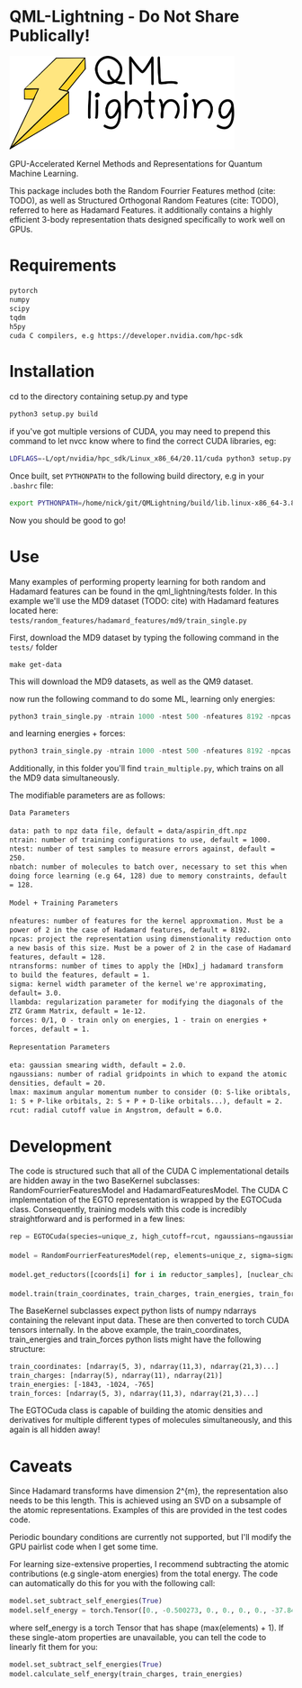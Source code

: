 # QML-Lightning - Do Not Share Publically!

<img src="./images/qml_lightning.png" alt="drawing" width="400"/>

GPU-Accelerated Kernel Methods and Representations for Quantum Machine Learning. 

This package includes both the Random Fourrier Features method (cite: TODO), as well as Structured Orthogonal Random Features (cite: TODO), referred to here as Hadamard Features. it additionally contains a highly efficient 3-body representation thats designed specifically to work well on GPUs.

# Requirements

```
pytorch
numpy
scipy
tqdm
h5py
cuda C compilers, e.g https://developer.nvidia.com/hpc-sdk
```

# Installation

cd to the directory containing setup.py and type

```bash
python3 setup.py build
```

if you've got multiple versions of CUDA, you may need to prepend this command to let nvcc know where to find the correct CUDA libraries, eg:

```bash
LDFLAGS=-L/opt/nvidia/hpc_sdk/Linux_x86_64/20.11/cuda python3 setup.py build

```

Once built, set `PYTHONPATH` to the following build directory, e.g in your `.bashrc` file:

```bash
export PYTHONPATH=/home/nick/git/QMLightning/build/lib.linux-x86_64-3.8:$PYTHONPATH

```

Now you should be good to go!

# Use

Many examples of performing property learning for both random and Hadamard features can be found in the qml_lightning/tests folder. In this example we'll use the MD9 dataset (TODO: cite) with Hadamard features located here: `tests/random_features/hadamard_features/md9/train_single.py`

First, download the MD9 dataset by typing the following command in the `tests/` folder

```
make get-data
```

This will download the MD9 datasets, as well as the QM9 dataset.

now run the following command to do some ML, learning only energies:

```python
python3 train_single.py -ntrain 1000 -ntest 500 -nfeatures 8192 -npcas 128 -sigma 3.0 -llambda 1e-12 -forces 0
```

and learning energies + forces:

```python
python3 train_single.py -ntrain 1000 -ntest 500 -nfeatures 8192 -npcas 128 -sigma 3.0 -llambda 1e-12 -forces 1
```

Additionally, in this folder you'll find `train_multiple.py`, which trains on all the MD9 data simultaneously.

The modifiable parameters are as follows:

```
Data Parameters

data: path to npz data file, default = data/aspirin_dft.npz
ntrain: number of training configurations to use, default = 1000.
ntest: number of test samples to measure errors against, default = 250.
nbatch: number of molecules to batch over, necessary to set this when doing force learning (e.g 64, 128) due to memory constraints, default = 128.

Model + Training Parameters

nfeatures: number of features for the kernel approxmation. Must be a power of 2 in the case of Hadamard features, default = 8192.
npcas: project the representation using dimenstionality reduction onto a new basis of this size. Must be a power of 2 in the case of Hadamard features, default = 128.
ntransforms: number of times to apply the [HDx]_j hadamard transform to build the features, default = 1. 
sigma: kernel width parameter of the kernel we're approximating, default= 3.0.
llambda: regularization parameter for modifying the diagonals of the ZTZ Gramm Matrix, default = 1e-12.
forces: 0/1, 0 - train only on energies, 1 - train on energies + forces, default = 1.

Representation Parameters

eta: gaussian smearing width, default = 2.0.
ngaussians: number of radial gridpoints in which to expand the atomic densities, default = 20.
lmax: maximum angular momentum number to consider (0: S-like oribtals, 1: S + P-like orbitals, 2: S + P + D-like orbitals...), default = 2.
rcut: radial cutoff value in Angstrom, default = 6.0.
```
# Development

The code is structured such that all of the CUDA C implementational details are hidden away in the two BaseKernel subclasses: RandomFourrierFeaturesModel and HadamardFeaturesModel. The CUDA C implementation of the EGTO representation is wrapped by the EGTOCuda class. Consequently, training models with this code is incredibly straightforward and is performed in a few lines:

```python
rep = EGTOCuda(species=unique_z, high_cutoff=rcut, ngaussians=ngaussians, eta=eta, lmax=lmax)

model = RandomFourrierFeaturesModel(rep, elements=unique_z, sigma=sigma, llambda=llambda, nfeatures=nfeatures, npcas=npcas, nbatch=nbatch)
    
model.get_reductors([coords[i] for i in reductor_samples], [nuclear_charges[i]for i in reductor_samples], npcas=npcas)
    
model.train(train_coordinates, train_charges, train_energies, train_forces if use_forces else None)
```

The BaseKernel subclasses expect python lists of numpy ndarrays containing the relevant input data. These are then converted to torch CUDA tensors internally. In the above example, the train_coordinates, train_energies and train_forces python lists might have the following structure:

```
train_coordinates: [ndarray(5, 3), ndarray(11,3), ndarray(21,3)...]
train_charges: [ndarray(5), ndarray(11), ndarray(21)]
train_energies: [-1843, -1024, -765]
train_forces: [ndarray(5, 3), ndarray(11,3), ndarray(21,3)...]
```
The EGTOCuda class is capable of building the atomic densities and derivatives for multiple different types of molecules simultaneously, and this again is all hidden away!

# Caveats

Since Hadamard transforms have dimension 2^{m}, the representation also needs to be this length. This is achieved using an SVD on a subsample of the atomic representations. Examples of this are provided in the test codes code.

Periodic boundary conditions are currently not supported, but I'll modify the GPU pairlist code when I get some time.

For learning size-extensive properties, I recommend subtracting the atomic contributions (e.g single-atom energies) from the total energy. The code can automatically do this for you with the following call:

```python
model.set_subtract_self_energies(True)
model.self_energy = torch.Tensor([0., -0.500273, 0., 0., 0., 0., -37.845355, -54.583861, -75.064579, -99.718730]).double() * 627.5095
```

where self_energy is a torch Tensor that has shape (max(elements) + 1). If these single-atom properties are unavailable, you can tell the code to linearly fit them for you:

```python
model.set_subtract_self_energies(True)
model.calculate_self_energy(train_charges, train_energies)
````
